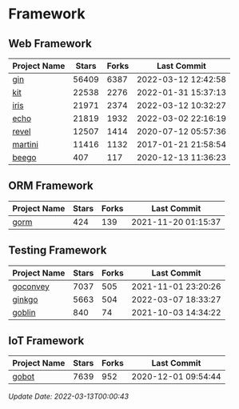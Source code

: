 # Framework

## Web Framework
| Project Name | Stars | Forks | Last Commit |
| ------------ | ----- | ----- | ----------- |
| [gin](https://github.com/gin-gonic/gin) | 56409 | 6387 | 2022-03-12 12:42:58 |
| [kit](https://github.com/go-kit/kit) | 22538 | 2276 | 2022-01-31 15:37:13 |
| [iris](https://github.com/kataras/iris) | 21971 | 2374 | 2022-03-12 10:32:27 |
| [echo](https://github.com/labstack/echo) | 21819 | 1932 | 2022-03-02 22:16:19 |
| [revel](https://github.com/revel/revel) | 12507 | 1414 | 2020-07-12 05:57:36 |
| [martini](https://github.com/go-martini/martini) | 11416 | 1132 | 2017-01-21 21:58:54 |
| [beego](https://github.com/astaxie/beego) | 407 | 117 | 2020-12-13 11:36:23 |

## ORM Framework
| Project Name | Stars | Forks | Last Commit |
| ------------ | ----- | ----- | ----------- |
| [gorm](https://github.com/jinzhu/gorm) | 424 | 139 | 2021-11-20 01:15:37 |

## Testing Framework
| Project Name | Stars | Forks | Last Commit |
| ------------ | ----- | ----- | ----------- |
| [goconvey](https://github.com/smartystreets/goconvey) | 7037 | 505 | 2021-11-01 23:20:26 |
| [ginkgo](https://github.com/onsi/ginkgo) | 5663 | 504 | 2022-03-07 18:33:27 |
| [goblin](https://github.com/franela/goblin) | 840 | 74 | 2021-10-03 14:34:22 |

## IoT Framework
| Project Name | Stars | Forks | Last Commit |
| ------------ | ----- | ----- | ----------- |
| [gobot](https://github.com/hybridgroup/gobot) | 7639 | 952 | 2020-12-01 09:54:44 |

*Update Date: 2022-03-13T00:00:43*